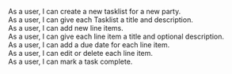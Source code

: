 As a user, I can create a new tasklist for a new party.
<br/>
As a user, I can give each Tasklist a title and description.
<br/>
As a user, I can add new line items.
<br/>
As a user, I can give each line item a title and optional description.
<br/>
As a user, I can add a due date for each line item.
<br/>
As a user, I can edit or delete each line item.
<br/>
As a user, I can mark a task complete.

